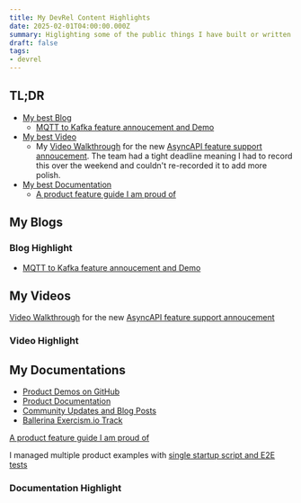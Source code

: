 ```yaml
---
title: My DevRel Content Highlights
date: 2025-02-01T04:00:00.000Z
summary: Higlighting some of the public things I have built or written down.
draft: false
tags:
- devrel
---
```


## TL;DR

- [My best Blog](#blog-highlight)
  - [MQTT to Kafka feature annoucement and Demo](https://www.aklivity.io/post/zilla-hails-a-taxi)
- [My best Video](#video-highlight)
  - My [Video Walkthrough](https://www.youtube.com/watch?v=FemWt31R7jg) for the new [AsyncAPI feature support annoucement](https://www.aklivity.io/post/announcing-openapi-and-asyncapi-support-in-zilla). The team had a tight deadline meaning I had to record this over the weekend and couldn't re-recorded it to add more polish.
- [My best Documentation](#documentation-highlight)
  - [A product feature guide I am proud of](https://docs.aklivity.io/zilla/latest/how-tos/mqtt/mqtt.kafka.broker.html)

## My Blogs

### Blog Highlight

- [MQTT to Kafka feature annoucement and Demo](https://www.aklivity.io/post/zilla-hails-a-taxi)

## My Videos

[Video Walkthrough](https://www.youtube.com/watch?v=FemWt31R7jg) for the new [AsyncAPI feature support annoucement](https://www.aklivity.io/post/announcing-openapi-and-asyncapi-support-in-zilla)

### Video Highlight

## My Documentations

- [Product Demos on GitHub](https://github.com/aklivity/zilla-demos)
- [Product Documentation](https://docs.aklivity.io/zilla/latest/)
- [Community Updates and Blog Posts](https://www.aklivity.io/post/aklivity-community-update-july-2024)
- [Ballerina Exercism.io Track](https://github.com/exercism/ballerina)

[A product feature guide I am proud of](https://docs.aklivity.io/zilla/latest/how-tos/mqtt/mqtt.kafka.broker.html)

I managed multiple product examples with [single startup script and E2E tests](https://github.com/aklivity/zilla-examples/tree/example-startup-compose)

### Documentation Highlight
